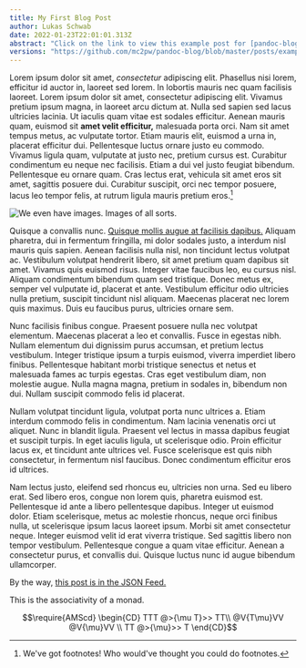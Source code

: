 ```yaml
---
title: My First Blog Post
author: Lukas Schwab
date: 2022-01-23T22:01:01.313Z
abstract: "Click on the link to view this example post for [pandoc-blog](https://github.com/lukasschwab/pandoc-blog). Think it contains something interesting? Nah, just a bunch of Lorem Ipsum."
versions: "https://github.com/mc2pw/pandoc-blog/blob/master/posts/example-post.md"
---
```


Lorem ipsum dolor sit amet, *consectetur* adipiscing elit. Phasellus nisi lorem, efficitur id auctor in, laoreet sed lorem. In lobortis mauris nec quam facilisis laoreet. Lorem ipsum dolor sit amet, consectetur adipiscing elit. Vivamus pretium ipsum magna, in laoreet arcu dictum at. Nulla sed sapien sed lacus ultricies lacinia. Ut iaculis quam vitae est sodales efficitur. Aenean mauris quam, euismod sit **amet velit efficitur,** malesuada porta orci. Nam sit amet tempus metus, ac vulputate tortor. Etiam mauris elit, euismod a urna in, placerat efficitur dui. Pellentesque luctus ornare justo eu commodo. Vivamus ligula quam, vulputate at justo nec, pretium cursus est. Curabitur condimentum eu neque nec facilisis. Etiam a dui vel justo feugiat bibendum. Pellentesque eu ornare quam. Cras lectus erat, vehicula sit amet eros sit amet, sagittis posuere dui. Curabitur suscipit, orci nec tempor posuere, lacus leo tempor felis, at rutrum ligula mauris pretium eros.[^1]

[^1]: We've got footnotes! Who would've thought you could do footnotes.

![We even have images. Images of all sorts.](../img/acid3.png)

Quisque a convallis nunc. [Quisque mollis augue at facilisis dapibus.](https://github.com/lukasschwab/pandoc-blog) Aliquam pharetra, dui in fermentum fringilla, mi dolor sodales justo, a interdum nisl mauris quis sapien. Aenean facilisis nulla nisl, non tincidunt lectus volutpat ac. Vestibulum volutpat hendrerit libero, sit amet pretium quam dapibus sit amet. Vivamus quis euismod risus. Integer vitae faucibus leo, eu cursus nisl. Aliquam condimentum bibendum quam sed tristique. Donec metus ex, semper vel vulputate id, placerat et ante. Vestibulum efficitur odio ultricies nulla pretium, suscipit tincidunt nisl aliquam. Maecenas placerat nec lorem quis maximus. Duis eu faucibus purus, ultricies ornare sem.

Nunc facilisis finibus congue. Praesent posuere nulla nec volutpat elementum. Maecenas placerat a leo et convallis. Fusce in egestas nibh. Nullam elementum dui dignissim purus accumsan, et pretium lectus vestibulum. Integer tristique ipsum a turpis euismod, viverra imperdiet libero finibus. Pellentesque habitant morbi tristique senectus et netus et malesuada fames ac turpis egestas. Cras eget vestibulum diam, non molestie augue. Nulla magna magna, pretium in sodales in, bibendum non dui. Nullam suscipit commodo felis id placerat.

Nullam volutpat tincidunt ligula, volutpat porta nunc ultrices a. Etiam interdum commodo felis in condimentum. Nam lacinia venenatis orci ut aliquet. Nunc in blandit ligula. Praesent vel lectus in massa dapibus feugiat et suscipit turpis. In eget iaculis ligula, ut scelerisque odio. Proin efficitur lacus ex, et tincidunt ante ultrices vel. Fusce scelerisque est quis nibh consectetur, in fermentum nisl faucibus. Donec condimentum efficitur eros id ultrices.

Nam lectus justo, eleifend sed rhoncus eu, ultricies non urna. Sed eu libero erat. Sed libero eros, congue non lorem quis, pharetra euismod est. Pellentesque id ante a libero pellentesque dapibus. Integer ut euismod dolor. Etiam scelerisque, metus ac molestie rhoncus, neque orci finibus nulla, ut scelerisque ipsum lacus laoreet ipsum. Morbi sit amet consectetur neque. Integer euismod velit id erat viverra tristique. Sed sagittis libero non tempor vestibulum. Pellentesque congue a quam vitae efficitur. Aenean a consectetur purus, et convallis dui. Quisque luctus nunc id augue bibendum ullamcorper.

By the way, [this post is in the JSON Feed.](../feed.json)

This is the associativity of a monad.

$$\require{AMScd}
\begin{CD}
TTT @>{\mu T}>> TT\\
@V{T\mu}VV @V{\mu}VV \\
TT @>{\mu}>> T
\end{CD}$$
